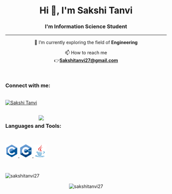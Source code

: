 <h1 align="center">Hi 👋, I'm Sakshi Tanvi</h1>
<h3 align="center">I'm Information Science Student</h3>
<hr>
<div align="center">
  
🌱 I’m currently exploring the field of **Engineering**

 📫 How to reach me 
 <br>
 👉**Sakshitanvi27@gmail.com**
</div>
<br>
<h3 align="left">Connect with me:</h3>
<p align="left">
  <br>
<a href="www.linkedin.com/in/sakshitanvi27" target="blank"><img align="center" src="https://raw.githubusercontent.com/rahuldkjain/github-profile-readme-generator/master/src/images/icons/Social/linked-in-alt.svg" alt="Sakshi Tanvi" height="30" width="40" /></a>
</p>
<br>

<img align="right" width="400px" src="https://images.squarespace-cdn.com/content/v1/5769fc401b631bab1addb2ab/1541580611624-TE64QGKRJG8SWAIUS7NS/coding-freak.gif">
<h3 align="left">Languages and Tools:</h3>
<br>
<p align="left"> 
  <a href="https://www.cprogramming.com/" target="_blank" rel="noreferrer"> <img src="https://raw.githubusercontent.com/devicons/devicon/master/icons/c/c-original.svg" alt="c" width="40" height="40"/> </a> 
  <a href="https://www.w3schools.com/cpp/" target="_blank" rel="noreferrer"> <img src="https://raw.githubusercontent.com/devicons/devicon/master/icons/cplusplus/cplusplus-original.svg" alt="cplusplus" width="40"   height="40"/> </a>
<!--   <a href="https://www.w3schools.com/css/" target="_blank" rel="noreferrer"> <img src="https://raw.githubusercontent.com/devicons/devicon/master/icons/css3/css3-original-wordmark.svg" alt="css3" width="40"         height="40"/> </a> 
  <a href="https://www.w3.org/html/" target="_blank" rel="norefer"> <img src="https://raw.githubusercontent.com/devicons/devicon/master/icons/html5/html5-original-wordmark.svg" alt="html5" width="40"               height="40"/> </a>rer  -->
  <a href="https://www.java.com" target="_blank" rel="noreferrer"> <img src="https://raw.githubusercontent.com/devicons/devicon/master/icons/java/java-original.svg" alt="java" width="40" height="40"/> </a> 
<!--   <a href="https://www.python.org" target="_blank" rel="noreferrer"> <img src="https://raw.githubusercontent.com/devicons/devicon/master/icons/python/python-original.svg" alt="python" width="40" height="40"/> </a>  -->
</p>
<br>
<p><img align="center" src="https://github-readme-stats.vercel.app/api/top-langs?username=sakshitanvi27&show_icons=true&locale=en&layout=compact" alt="sakshitanvi27" /></p>


<p align="center"><img align="center" src="https://nirzak-streak-stats.vercel.app/?user=sakshitanvi27&" alt="sakshitanvi27" /></p>
<p align="center">
  <a href="https://github.com/sakshitanvi27">
    <img src="https://github-profile-summary-cards.vercel.app/api/cards/profile-details?username=sakshitanvi27&theme=radical" alt=""/>
  </a>
</p>
